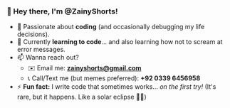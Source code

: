 ### 👋 Hey there, I'm **@ZainyShorts**!

- 👀 Passionate about **coding** (and occasionally debugging my life decisions).
- 🌱 Currently **learning to code**... and also learning how not to scream at error messages.
- 📫 Wanna reach out?  
   - ✉️ Email me: **zainyshorts@gmail.com**  
   - 📞 Call/Text me (but memes preferred): **+92 0339 6456958**
- ⚡ **Fun fact:** I write code that sometimes works... *on the first try!* (It's rare, but it happens. Like a solar eclipse 🌚✨)

